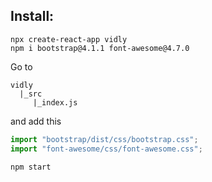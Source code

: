 ## Install:

```
npx create-react-app vidly
npm i bootstrap@4.1.1 font-awesome@4.7.0
```

Go to

```
vidly
  |_src
     |_index.js
```

and add this

```jsx
import "bootstrap/dist/css/bootstrap.css";
import "font-awesome/css/font-awesome.css";
```

```
npm start
```
